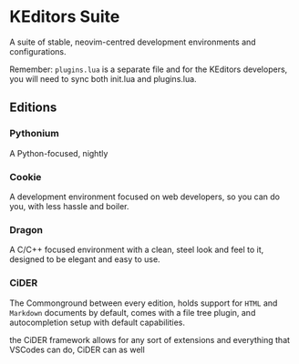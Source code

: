 # KEditors Suite

A suite of stable, neovim-centred development environments and configurations.

Remember: `plugins.lua` is a separate file and for the KEditors developers, 
you will need to sync both init.lua and plugins.lua.

## Editions

### Pythonium

A Python-focused, nightly 

### Cookie

A development environment focused on web developers, so you can do you, with less hassle and boiler.

### Dragon

A C/C++ focused environment with a clean, steel look and feel to it, designed to be elegant and easy to use.

### CiDER

The Commonground between every edition, holds support for `HTML` and `Markdown` documents by default,
comes with a file tree plugin, and autocompletion setup with default capabilities.

the CiDER framework allows for any sort of extensions and everything that VSCodes can do, CiDER can as well

